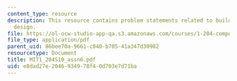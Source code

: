 ```yaml
---
content_type: resource
description: This resource contains problem statements related to building ventilation
  design.
file: https://ol-ocw-studio-app-qa.s3.amazonaws.com/courses/1-204-computer-algorithms-in-systems-engineering-spring-2010/e8dad27e2046934978f40d703e7d71ba_MIT1_204S10_assn6.pdf
file_type: application/pdf
parent_uid: 86bee70a-9661-c040-b705-41a347d30982
resourcetype: Document
title: MIT1_204S10_assn6.pdf
uid: e8dad27e-2046-9349-78f4-0d703e7d71ba
---
```

